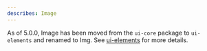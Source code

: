 ```yaml
---
describes: Image
---
```


As of 5.0.0, Image has been moved from the `ui-core` package to `ui-elements` and renamed to Img.
See [ui-elements](#ui-elements) for more details.
